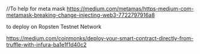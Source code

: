 //To help for meta mask
https://medium.com/metamas/https-medium-com-metamask-breaking-change-injecting-web3-7722797916a8


to deploy on Ropsten Testnet Network

https://medium.com/coinmonks/deploy-your-smart-contract-directly-from-truffle-with-infura-ba1e1f1d40c2
